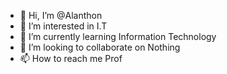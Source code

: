 - 👋 Hi, I’m @Alanthon
- 👀 I’m interested in I.T
- 🌱 I’m currently learning Information Technology
- 💞️ I’m looking to collaborate on Nothing
- 📫 How to reach me Prof

<!---
Alanthon/Alanthon is a ✨ special ✨ repository because its `README.md` (this file) appears on your GitHub profile.
You can click the Preview link to take a look at your changes.
--->
